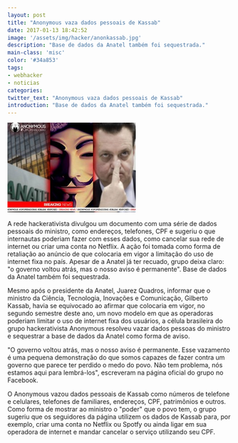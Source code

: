 ```yaml
---
layout: post
title: "Anonymous vaza dados pessoais de Kassab"
date: 2017-01-13 18:42:52
image: '/assets/img/hacker/anonkassab.jpg'
description: "Base de dados da Anatel também foi sequestrada."
main-class: 'misc'
color: '#34a853'
tags:
- webhacker
- noticias
categories:
twitter_text: "Anonymous vaza dados pessoais de Kassab"
introduction: "Base de dados da Anatel também foi sequestrada."
---
```


![Anonymous Kassab Internet Limitada](/assets/img/hacker/anonkassab.jpg)

A rede hackerativista divulgou um documento com uma série de dados pessoais do ministro, como endereços, telefones, CPF e sugeriu o que internautas poderiam fazer com esses dados, como cancelar sua rede de internet ou criar uma conta no Netflix. A ação foi tomada como forma de retaliação ao anúncio de que colocaria em vigor a limitação do uso de internet fixa no país. Apesar de a Anatel já ter recuado, grupo deixa claro: "o governo voltou atrás, mas o nosso aviso é permanente". Base de dados da Anatel também foi sequestrada. 

Mesmo após o presidente da Anatel, Juarez Quadros, informar que o ministro da Ciência, Tecnologia, Inovações e Comunicação, Gilberto Kassab, havia se equivocado ao afirmar que colocaria em vigor, no segundo semestre deste ano, um novo modelo em que as operadoras poderiam limitar o uso de internet fixa dos usuários, a célula brasileira do grupo hackerativista Anonymous resolveu vazar dados pessoas do ministro e sequestrar a base de dados da Anatel como forma de aviso.

"O governo voltou atrás, mas o nosso aviso é permanente. Esse vazamento é uma pequena demonstração do que somos capazes de fazer contra um governo que parece ter perdido o medo do povo. Não tem problema, nós estamos aqui para lembrá-los", escreveram na página oficial do grupo no Facebook.

O Anonymous vazou dados pessoais de Kassab como números de telefone e celulares, telefones de familiares, endereços, CPF, patrimônios e outros. Como forma de mostrar ao ministro o "poder" que o povo tem, o grupo sugeriu que os seguidores da página utilizem os dados de Kassab para, por exemplo, criar uma conta no Netflix ou Spotfy ou ainda ligar em sua operadora de internet e mandar cancelar o serviço utilizando seu CPF.

